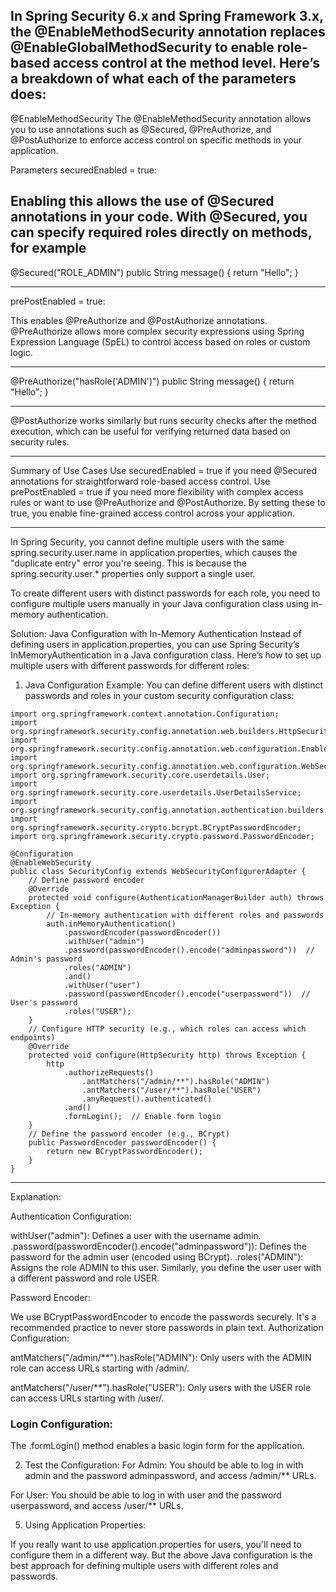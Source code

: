 In Spring Security 6.x and Spring Framework 3.x, the @EnableMethodSecurity annotation replaces @EnableGlobalMethodSecurity to enable role-based access control at the method level. Here’s a breakdown of what each of the parameters does:
---

@EnableMethodSecurity
The @EnableMethodSecurity annotation allows you to use annotations such as @Secured, @PreAuthorize, and @PostAuthorize to enforce access control on specific methods in your application.

Parameters
securedEnabled = true:

Enabling this allows the use of @Secured annotations in your code.
With @Secured, you can specify required roles directly on methods,
for example
---

@Secured("ROLE_ADMIN")
public String message() {
    return "Hello";
}

---

prePostEnabled = true:

This enables @PreAuthorize and @PostAuthorize annotations.
@PreAuthorize allows more complex security expressions using Spring Expression Language (SpEL) to control access based on roles or custom logic.

---

@PreAuthorize("hasRole('ADMIN')")
public String message() {
    return "Hello";
}

---

@PostAuthorize works similarly but runs security checks after the method execution, which can be useful for verifying returned data based on security rules.

---

Summary of Use Cases
Use securedEnabled = true if you need @Secured annotations for straightforward role-based access control.
Use prePostEnabled = true if you need more flexibility with complex access rules or want to use @PreAuthorize and @PostAuthorize.
By setting these to true, you enable fine-grained access control across your application.


---
In Spring Security, you cannot define multiple users with the same spring.security.user.name in application.properties, which causes the "duplicate entry" error you're seeing. This is because the spring.security.user.* properties only support a single user.

To create different users with distinct passwords for each role, you need to configure multiple users manually in your Java configuration class using in-memory authentication.

Solution: Java Configuration with In-Memory Authentication
Instead of defining users in application.properties, you can use Spring Security’s InMemoryAuthentication in a Java configuration class. Here’s how to set up multiple users with different passwords for different roles:

1. Java Configuration Example:
You can define different users with distinct passwords and roles in your custom security configuration class:
```
import org.springframework.context.annotation.Configuration;
import org.springframework.security.config.annotation.web.builders.HttpSecurity;
import org.springframework.security.config.annotation.web.configuration.EnableWebSecurity;
import org.springframework.security.config.annotation.web.configuration.WebSecurityConfigurerAdapter;
import org.springframework.security.core.userdetails.User;
import org.springframework.security.core.userdetails.UserDetailsService;
import org.springframework.security.config.annotation.authentication.builders.AuthenticationManagerBuilder;
import org.springframework.security.crypto.bcrypt.BCryptPasswordEncoder;
import org.springframework.security.crypto.password.PasswordEncoder;

@Configuration
@EnableWebSecurity
public class SecurityConfig extends WebSecurityConfigurerAdapter {
    // Define password encoder
    @Override
    protected void configure(AuthenticationManagerBuilder auth) throws Exception {
        // In-memory authentication with different roles and passwords
        auth.inMemoryAuthentication()
            .passwordEncoder(passwordEncoder())
            .withUser("admin")
            .password(passwordEncoder().encode("adminpassword"))  // Admin's password
            .roles("ADMIN")
            .and()
            .withUser("user")
            .password(passwordEncoder().encode("userpassword"))  // User's password
            .roles("USER");
    }
    // Configure HTTP security (e.g., which roles can access which endpoints)
    @Override
    protected void configure(HttpSecurity http) throws Exception {
        http
            .authorizeRequests()
                .antMatchers("/admin/**").hasRole("ADMIN")
                .antMatchers("/user/**").hasRole("USER")
                .anyRequest().authenticated()
            .and()
            .formLogin();  // Enable form login
    }
    // Define the password encoder (e.g., BCrypt)
    public PasswordEncoder passwordEncoder() {
        return new BCryptPasswordEncoder();
    }
}
```
---

Explanation:

Authentication Configuration:

withUser("admin"): Defines a user with the username admin.
.password(passwordEncoder().encode("adminpassword")): Defines the password for the admin user (encoded using BCrypt).
.roles("ADMIN"): Assigns the role ADMIN to this user.
Similarly, you define the user user with a different password and role USER.

Password Encoder:

We use BCryptPasswordEncoder to encode the passwords securely. It's a recommended practice to never store passwords in plain text.
Authorization Configuration:

antMatchers("/admin/**").hasRole("ADMIN"): Only users with the ADMIN role can access URLs starting with /admin/.

antMatchers("/user/**").hasRole("USER"): Only users with the USER role can access URLs starting with /user/.

### Login Configuration:

The .formLogin() method enables a basic login form for the application.

2. Test the Configuration:
For Admin: You should be able to log in with admin and the password adminpassword, and access /admin/** URLs.

For User: You should be able to log in with user and the password userpassword, and access /user/** URLs.

5. Using Application Properties:
   
If you really want to use application.properties for users, you'll need to configure them in a different way. But the above Java configuration is the best approach for defining multiple users with different roles and passwords.

